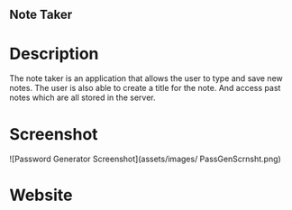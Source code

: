 ## Note Taker

# Description
The note taker is an application that allows the user to type and save new notes. The user is also able to create a title for the note. And access past notes which are all stored in the server.

# Screenshot
![Password Generator Screenshot](assets/images/ PassGenScrnsht.png)

# Website